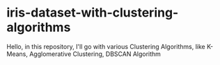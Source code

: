 # iris-dataset-with-clustering-algorithms
Hello, in this repository, I'll go with various Clustering Algorithms, like K-Means, Agglomerative Clustering, DBSCAN Algorithm
